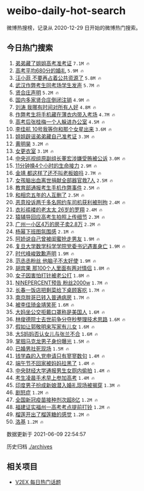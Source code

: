 # weibo-daily-hot-search

微博热搜榜，记录从 2020-12-29 日开始的微博热门搜索。

## 今日热门搜索

<!-- BEGIN -->

1. [弟弟藏了姐姐高考准考证](https://s.weibo.com/weibo?q=%23%E5%BC%9F%E5%BC%9F%E8%97%8F%E4%BA%86%E5%A7%90%E5%A7%90%E9%AB%98%E8%80%83%E5%87%86%E8%80%83%E8%AF%81%23&Refer=top) `7.1M 🔥`
1. [高考平均680分的婚礼](https://s.weibo.com/weibo?q=%23%E9%AB%98%E8%80%83%E5%B9%B3%E5%9D%87680%E5%88%86%E7%9A%84%E5%A9%9A%E7%A4%BC%23&Refer=top) `5.9M 🔥`
1. [汪小菲 不要再占着公共资源了](https://s.weibo.com/weibo?q=%23%E6%B1%AA%E5%B0%8F%E8%8F%B2%20%E4%B8%8D%E8%A6%81%E5%86%8D%E5%8D%A0%E7%9D%80%E5%85%AC%E5%85%B1%E8%B5%84%E6%BA%90%E4%BA%86%23&Refer=top) `5.8M 🔥`
1. [武汉作弊考生同考场学生发声](https://s.weibo.com/weibo?q=%23%E6%AD%A6%E6%B1%89%E4%BD%9C%E5%BC%8A%E8%80%83%E7%94%9F%E5%90%8C%E8%80%83%E5%9C%BA%E5%AD%A6%E7%94%9F%E5%8F%91%E5%A3%B0%23&Refer=top) `5.7M 🔥`
1. [贤合庄声明](https://s.weibo.com/weibo?q=%23%E8%B4%A4%E5%90%88%E5%BA%84%E5%A3%B0%E6%98%8E%23&Refer=top) `5.2M 🔥`
1. [国内多家贤合庄倒闭注销](https://s.weibo.com/weibo?q=%23%E5%9B%BD%E5%86%85%E5%A4%9A%E5%AE%B6%E8%B4%A4%E5%90%88%E5%BA%84%E5%80%92%E9%97%AD%E6%B3%A8%E9%94%80%23&Refer=top) `4.9M 🔥`
1. [刘涛 我哪有时间对所有人好](https://s.weibo.com/weibo?q=%23%E5%88%98%E6%B6%9B%20%E6%88%91%E5%93%AA%E6%9C%89%E6%97%B6%E9%97%B4%E5%AF%B9%E6%89%80%E6%9C%89%E4%BA%BA%E5%A5%BD%23&Refer=top) `4.8M 🔥`
1. [作弊考生将手机藏在薄衣内带入考场](https://s.weibo.com/weibo?q=%23%E4%BD%9C%E5%BC%8A%E8%80%83%E7%94%9F%E5%B0%86%E6%89%8B%E6%9C%BA%E8%97%8F%E5%9C%A8%E8%96%84%E8%A1%A3%E5%86%85%E5%B8%A6%E5%85%A5%E8%80%83%E5%9C%BA%23&Refer=top) `4.7M 🔥`
1. [高考后张桂梅一个人躲进办公室](https://s.weibo.com/weibo?q=%23%E9%AB%98%E8%80%83%E5%90%8E%E5%BC%A0%E6%A1%82%E6%A2%85%E4%B8%80%E4%B8%AA%E4%BA%BA%E8%BA%B2%E8%BF%9B%E5%8A%9E%E5%85%AC%E5%AE%A4%23&Refer=top) `4.5M 🔥`
1. [李佳航 10号我等你和那个女星出来](https://s.weibo.com/weibo?q=%E6%9D%8E%E4%BD%B3%E8%88%AA%2010%E5%8F%B7%E6%88%91%E7%AD%89%E4%BD%A0%E5%92%8C%E9%82%A3%E4%B8%AA%E5%A5%B3%E6%98%9F%E5%87%BA%E6%9D%A5&Refer=top) `3.6M 🔥`
1. [姐姐辟谣弟弟藏自己准考证](https://s.weibo.com/weibo?q=%23%E5%A7%90%E5%A7%90%E8%BE%9F%E8%B0%A3%E5%BC%9F%E5%BC%9F%E8%97%8F%E8%87%AA%E5%B7%B1%E5%87%86%E8%80%83%E8%AF%81%23&Refer=top) `3.3M 🔥`
1. [黄明昊](https://s.weibo.com/weibo?q=%E9%BB%84%E6%98%8E%E6%98%8A&Refer=top) `3.2M 🔥`
1. [女更衣室](https://s.weibo.com/weibo?q=%E5%A5%B3%E6%9B%B4%E8%A1%A3%E5%AE%A4&Refer=top) `3.1M 🔥`
1. [中央巡视组原副组长董宏涉嫌受贿被公诉](https://s.weibo.com/weibo?q=%23%E4%B8%AD%E5%A4%AE%E5%B7%A1%E8%A7%86%E7%BB%84%E5%8E%9F%E5%89%AF%E7%BB%84%E9%95%BF%E8%91%A3%E5%AE%8F%E6%B6%89%E5%AB%8C%E5%8F%97%E8%B4%BF%E8%A2%AB%E5%85%AC%E8%AF%89%23&Refer=top) `3.0M 🔥`
1. [11分钟换4个小时的生命接力](https://s.weibo.com/weibo?q=%2311%E5%88%86%E9%92%9F%E6%8D%A24%E4%B8%AA%E5%B0%8F%E6%97%B6%E7%9A%84%E7%94%9F%E5%91%BD%E6%8E%A5%E5%8A%9B%23&Refer=top) `2.9M 🔥`
1. [金靖 都这样了还不叫老板娘吗](https://s.weibo.com/weibo?q=%E9%87%91%E9%9D%96%20%E9%83%BD%E8%BF%99%E6%A0%B7%E4%BA%86%E8%BF%98%E4%B8%8D%E5%8F%AB%E8%80%81%E6%9D%BF%E5%A8%98%E5%90%97&Refer=top) `2.7M 🔥`
1. [女孩脑出血离世捐献全部器官救7人](https://s.weibo.com/weibo?q=%23%E5%A5%B3%E5%AD%A9%E8%84%91%E5%87%BA%E8%A1%80%E7%A6%BB%E4%B8%96%E6%8D%90%E7%8C%AE%E5%85%A8%E9%83%A8%E5%99%A8%E5%AE%98%E6%95%917%E4%BA%BA%23&Refer=top) `2.5M 🔥`
1. [教育部通报考生手机作弊事件](https://s.weibo.com/weibo?q=%23%E6%95%99%E8%82%B2%E9%83%A8%E9%80%9A%E6%8A%A5%E8%80%83%E7%94%9F%E6%89%8B%E6%9C%BA%E4%BD%9C%E5%BC%8A%E4%BA%8B%E4%BB%B6%23&Refer=top) `2.5M 🔥`
1. [和相恋五年的人互删了](https://s.weibo.com/weibo?q=%23%E5%92%8C%E7%9B%B8%E6%81%8B%E4%BA%94%E5%B9%B4%E7%9A%84%E4%BA%BA%E4%BA%92%E5%88%A0%E4%BA%86%23&Refer=top) `2.5M 🔥`
1. [恶意投诉两千多名网约车司机获利被刑拘](https://s.weibo.com/weibo?q=%23%E6%81%B6%E6%84%8F%E6%8A%95%E8%AF%89%E4%B8%A4%E5%8D%83%E5%A4%9A%E5%90%8D%E7%BD%91%E7%BA%A6%E8%BD%A6%E5%8F%B8%E6%9C%BA%E8%8E%B7%E5%88%A9%E8%A2%AB%E5%88%91%E6%8B%98%23&Refer=top) `2.4M 🔥`
1. [衣衫褴褛的老太太 26岁的罗翔](https://s.weibo.com/weibo?q=%E8%A1%A3%E8%A1%AB%E8%A4%B4%E8%A4%9B%E7%9A%84%E8%80%81%E5%A4%AA%E5%A4%AA%2026%E5%B2%81%E7%9A%84%E7%BD%97%E7%BF%94&Refer=top) `2.4M 🔥`
1. [猿辅导回应高考生拍照上传细节](https://s.weibo.com/weibo?q=%23%E7%8C%BF%E8%BE%85%E5%AF%BC%E5%9B%9E%E5%BA%94%E9%AB%98%E8%80%83%E7%94%9F%E6%8B%8D%E7%85%A7%E4%B8%8A%E4%BC%A0%E7%BB%86%E8%8A%82%23&Refer=top) `2.3M 🔥`
1. [广州一小区4万的房子卖2.8万](https://s.weibo.com/weibo?q=%23%E5%B9%BF%E5%B7%9E%E4%B8%80%E5%B0%8F%E5%8C%BA4%E4%B8%87%E7%9A%84%E6%88%BF%E5%AD%90%E5%8D%962.8%E4%B8%87%23&Refer=top) `2.2M 🔥`
1. [杨幂下班图氛围感](https://s.weibo.com/weibo?q=%23%E6%9D%A8%E5%B9%82%E4%B8%8B%E7%8F%AD%E5%9B%BE%E6%B0%9B%E5%9B%B4%E6%84%9F%23&Refer=top) `2.1M 🔥`
1. [阿娇说自己曾被闺蜜抢走男友](https://s.weibo.com/weibo?q=%23%E9%98%BF%E5%A8%87%E8%AF%B4%E8%87%AA%E5%B7%B1%E6%9B%BE%E8%A2%AB%E9%97%BA%E8%9C%9C%E6%8A%A2%E8%B5%B0%E7%94%B7%E5%8F%8B%23&Refer=top) `1.9M 🔥`
1. [复旦大学数学科学学院党委书记遇害身亡](https://s.weibo.com/weibo?q=%23%E5%A4%8D%E6%97%A6%E5%A4%A7%E5%AD%A6%E6%95%B0%E5%AD%A6%E7%A7%91%E5%AD%A6%E5%AD%A6%E9%99%A2%E5%85%9A%E5%A7%94%E4%B9%A6%E8%AE%B0%E9%81%87%E5%AE%B3%E8%BA%AB%E4%BA%A1%23&Refer=top) `1.9M 🔥`
1. [时代峰峻致歉声明](https://s.weibo.com/weibo?q=%23%E6%97%B6%E4%BB%A3%E5%B3%B0%E5%B3%BB%E8%87%B4%E6%AD%89%E5%A3%B0%E6%98%8E%23&Refer=top) `1.9M 🔥`
1. [范丞丞粉丝 他脑子不太好使](https://s.weibo.com/weibo?q=%E8%8C%83%E4%B8%9E%E4%B8%9E%E7%B2%89%E4%B8%9D%20%E4%BB%96%E8%84%91%E5%AD%90%E4%B8%8D%E5%A4%AA%E5%A5%BD%E4%BD%BF&Refer=top) `1.9M 🔥`
1. [胡宾果 那100个人里面有两对情侣](https://s.weibo.com/weibo?q=%E8%83%A1%E5%AE%BE%E6%9E%9C%20%E9%82%A3100%E4%B8%AA%E4%BA%BA%E9%87%8C%E9%9D%A2%E6%9C%89%E4%B8%A4%E5%AF%B9%E6%83%85%E4%BE%A3&Refer=top) `1.8M 🔥`
1. [女子因害怕打针被老公打](https://s.weibo.com/weibo?q=%23%E5%A5%B3%E5%AD%90%E5%9B%A0%E5%AE%B3%E6%80%95%E6%89%93%E9%92%88%E8%A2%AB%E8%80%81%E5%85%AC%E6%89%93%23&Refer=top) `1.8M 🔥`
1. [NINEPERCENT预告 粉丝2000w](https://s.weibo.com/weibo?q=NINEPERCENT%E9%A2%84%E5%91%8A%20%E7%B2%89%E4%B8%9D2000w&Refer=top) `1.7M 🔥`
1. [长春一饭店把剩菜给下桌顾客吃](https://s.weibo.com/weibo?q=%23%E9%95%BF%E6%98%A5%E4%B8%80%E9%A5%AD%E5%BA%97%E6%8A%8A%E5%89%A9%E8%8F%9C%E7%BB%99%E4%B8%8B%E6%A1%8C%E9%A1%BE%E5%AE%A2%E5%90%83%23&Refer=top) `1.7M 🔥`
1. [南京胖哥已转入普通病房](https://s.weibo.com/weibo?q=%23%E5%8D%97%E4%BA%AC%E8%83%96%E5%93%A5%E5%B7%B2%E8%BD%AC%E5%85%A5%E6%99%AE%E9%80%9A%E7%97%85%E6%88%BF%23&Refer=top) `1.7M 🔥`
1. [被李佳琦金靖笑死](https://s.weibo.com/weibo?q=%23%E8%A2%AB%E6%9D%8E%E4%BD%B3%E7%90%A6%E9%87%91%E9%9D%96%E7%AC%91%E6%AD%BB%23&Refer=top) `1.6M 🔥`
1. [大妈坐公交拒戴口罩称是美国人](https://s.weibo.com/weibo?q=%23%E5%A4%A7%E5%A6%88%E5%9D%90%E5%85%AC%E4%BA%A4%E6%8B%92%E6%88%B4%E5%8F%A3%E7%BD%A9%E7%A7%B0%E6%98%AF%E7%BE%8E%E5%9B%BD%E4%BA%BA%23&Refer=top) `1.6M 🔥`
1. [林俊德院士去世前争分夺秒整理技术思路](https://s.weibo.com/weibo?q=%23%E6%9E%97%E4%BF%8A%E5%BE%B7%E9%99%A2%E5%A3%AB%E5%8E%BB%E4%B8%96%E5%89%8D%E4%BA%89%E5%88%86%E5%A4%BA%E7%A7%92%E6%95%B4%E7%90%86%E6%8A%80%E6%9C%AF%E6%80%9D%E8%B7%AF%23&Refer=top) `1.6M 🔥`
1. [假如让郭敬明来写家有儿女](https://s.weibo.com/weibo?q=%23%E5%81%87%E5%A6%82%E8%AE%A9%E9%83%AD%E6%95%AC%E6%98%8E%E6%9D%A5%E5%86%99%E5%AE%B6%E6%9C%89%E5%84%BF%E5%A5%B3%23&Refer=top) `1.6M 🔥`
1. [大S妈妈否认女儿与张兰不合](https://s.weibo.com/weibo?q=%23%E5%A4%A7S%E5%A6%88%E5%A6%88%E5%90%A6%E8%AE%A4%E5%A5%B3%E5%84%BF%E4%B8%8E%E5%BC%A0%E5%85%B0%E4%B8%8D%E5%90%88%23&Refer=top) `1.6M 🔥`
1. [掌掴马克龙男子身份曝光](https://s.weibo.com/weibo?q=%23%E6%8E%8C%E6%8E%B4%E9%A9%AC%E5%85%8B%E9%BE%99%E7%94%B7%E5%AD%90%E8%BA%AB%E4%BB%BD%E6%9B%9D%E5%85%89%23&Refer=top) `1.5M 🔥`
1. [已婚男社死现场](https://s.weibo.com/weibo?q=%23%E5%B7%B2%E5%A9%9A%E7%94%B7%E7%A4%BE%E6%AD%BB%E7%8E%B0%E5%9C%BA%23&Refer=top) `1.5M 🔥`
1. [钱学森的入党申请只有寥寥数句](https://s.weibo.com/weibo?q=%23%E9%92%B1%E5%AD%A6%E6%A3%AE%E7%9A%84%E5%85%A5%E5%85%9A%E7%94%B3%E8%AF%B7%E5%8F%AA%E6%9C%89%E5%AF%A5%E5%AF%A5%E6%95%B0%E5%8F%A5%23&Refer=top) `1.4M 🔥`
1. [端午节不回家被妈妈拉黑了](https://s.weibo.com/weibo?q=%23%E7%AB%AF%E5%8D%88%E8%8A%82%E4%B8%8D%E5%9B%9E%E5%AE%B6%E8%A2%AB%E5%A6%88%E5%A6%88%E6%8B%89%E9%BB%91%E4%BA%86%23&Refer=top) `1.4M 🔥`
1. [中央财经大学通报男生女厕内偷拍](https://s.weibo.com/weibo?q=%23%E4%B8%AD%E5%A4%AE%E8%B4%A2%E7%BB%8F%E5%A4%A7%E5%AD%A6%E9%80%9A%E6%8A%A5%E7%94%B7%E7%94%9F%E5%A5%B3%E5%8E%95%E5%86%85%E5%81%B7%E6%8B%8D%23&Refer=top) `1.4M 🔥`
1. [考生凌晨手术早上参加高考](https://s.weibo.com/weibo?q=%23%E8%80%83%E7%94%9F%E5%87%8C%E6%99%A8%E6%89%8B%E6%9C%AF%E6%97%A9%E4%B8%8A%E5%8F%82%E5%8A%A0%E9%AB%98%E8%80%83%23&Refer=top) `1.4M 🔥`
1. [印度男子扮成新娘潜入婚礼现场被揭穿](https://s.weibo.com/weibo?q=%E5%8D%B0%E5%BA%A6%E7%94%B7%E5%AD%90%E6%89%AE%E6%88%90%E6%96%B0%E5%A8%98%E6%BD%9C%E5%85%A5%E5%A9%9A%E7%A4%BC%E7%8E%B0%E5%9C%BA%E8%A2%AB%E6%8F%AD%E7%A9%BF&Refer=top) `1.3M 🔥`
1. [剧怒症](https://s.weibo.com/weibo?q=%23%E5%89%A7%E6%80%92%E7%97%87%23&Refer=top) `1.2M 🔥`
1. [全国新冠疫苗接种剂次超8亿](https://s.weibo.com/weibo?q=%23%E5%85%A8%E5%9B%BD%E6%96%B0%E5%86%A0%E7%96%AB%E8%8B%97%E6%8E%A5%E7%A7%8D%E5%89%82%E6%AC%A1%E8%B6%858%E4%BA%BF%23&Refer=top) `1.2M 🔥`
1. [福建证实福州一高考考点提前打铃](https://s.weibo.com/weibo?q=%23%E7%A6%8F%E5%BB%BA%E8%AF%81%E5%AE%9E%E7%A6%8F%E5%B7%9E%E4%B8%80%E9%AB%98%E8%80%83%E8%80%83%E7%82%B9%E6%8F%90%E5%89%8D%E6%89%93%E9%93%83%23&Refer=top) `1.2M 🔥`
1. [榴莲开出了榴莲糖的感觉](https://s.weibo.com/weibo?q=%23%E6%A6%B4%E8%8E%B2%E5%BC%80%E5%87%BA%E4%BA%86%E6%A6%B4%E8%8E%B2%E7%B3%96%E7%9A%84%E6%84%9F%E8%A7%89%23&Refer=top) `1.2M 🔥`
1. [洛基](https://s.weibo.com/weibo?q=%E6%B4%9B%E5%9F%BA&Refer=top) `1.2M 🔥`

数据更新于 2021-06-09 22:54:57

<!-- END -->

历史归档 [./archives](./archives)

## 相关项目

- [V2EX 每日热门话题](https://github.com/boojack/v2ex-daily-hot-topic)
